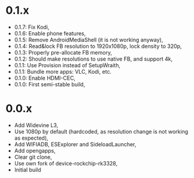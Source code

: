 # 0.1.x

- 0.1.7: Fix Kodi,
- 0.1.6: Enable phone features,
- 0.1.5: Remove AndroidMediaShell (it is not working anyway),
- 0.1.4: Read&lock FB resolution to 1920x1080p, lock density to 320p,
- 0.1.3: Properly pre-allocate FB memory,
- 0.1.2: Should make resolutions to use native FB, and support 4k,
- 0.1.1: Use Provision instead of SetupWraith,
- 0.1.1: Bundle more apps: VLC, Kodi, etc.
- 0.1.0: Enable HDMI-CEC,
- 0.1.0: First semi-stable build,

# 0.0.x

- Add Widevine L3,
- Use 1080p by default (hardcoded, as resolution change is not working as expected),
- Add WIFIADB, ESExplorer and SideloadLauncher,
- Add opengapps,
- Clear git clone,
- Use own fork of device-rockchip-rk3328,
- Initial build

